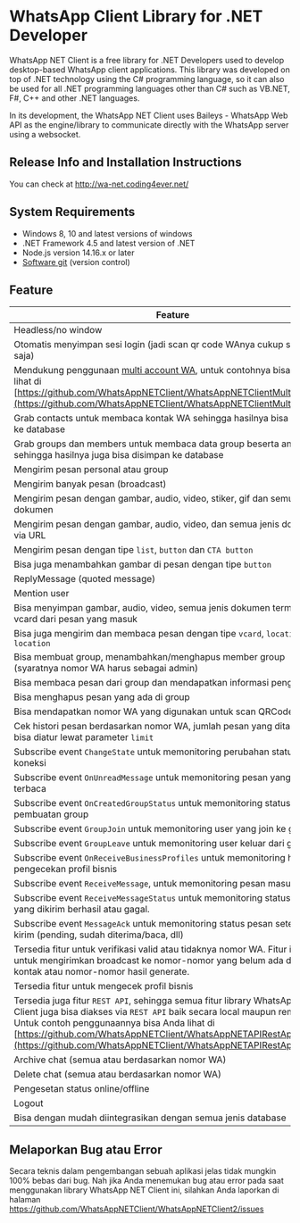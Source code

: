 # WhatsApp Client Library for .NET Developer

WhatsApp NET Client is a free library for .NET Developers used to develop desktop-based WhatsApp client applications. This library was developed on top of .NET technology using the C# programming language, so it can also be used for all .NET programming languages ​​other than C# such as VB.NET, F#, C++ and other .NET languages.

In its development, the WhatsApp NET Client uses Baileys - WhatsApp Web API as the engine/library to communicate directly with the WhatsApp server using a websocket.

## Release Info and Installation Instructions

You can check at http://wa-net.coding4ever.net/

## System Requirements

* Windows 8, 10 and latest versions of windows
* .NET Framework 4.5 and latest version of .NET
* Node.js version 14.16.x or later
* [Software git](https://git-scm.com/downloads) (version control)

## Feature

| Feature                                                                                                                                                                                                                                                                                                                   | Status |
|---------------------------------------------------------------------------------------------------------------------------------------------------------------------------------------------------------------------------------------------------------------------------------------------------------------------------|:------:|
| Headless/no window                                                                                                                                                                                                                                                                                                        |    ✅   |
| Otomatis menyimpan sesi login (jadi scan qr code WAnya cukup sekali saja)                                                                                                                                                                                                                                                 |    ✅   |
| Mendukung penggunaan [multi account WA](https://github.com/WhatsAppNETClient/WhatsAppNETClientMultiAccount), untuk contohnya bisa Anda lihat di [https://github.com/WhatsAppNETClient/WhatsAppNETClientMultiAccount](https://github.com/WhatsAppNETClient/WhatsAppNETClientMultiAccount)                                  |    ✅   |
| Grab contacts untuk membaca kontak WA sehingga hasilnya bisa disimpan ke database                                                                                                                                                                                                                                         |    ✅   |
| Grab groups dan members untuk membaca data group beserta anggotanya sehingga hasilnya juga bisa disimpan ke database                                                                                                                                                                                                      |    ✅   |
| Mengirim pesan personal atau group                                                                                                                                                                                                                                                                                        |    ✅   |
| Mengirim banyak pesan (broadcast)                                                                                                                                                                                                                                                                                         |    ✅   |
| Mengirim pesan dengan gambar, audio, video, stiker, gif dan semua jenis dokumen                                                                                                                                                                                                                                           |    ✅   |
| Mengirim pesan dengan gambar, audio, video, dan semua jenis dokumen via URL                                                                                                                                                                                                                                               |    ✅   |
| Mengirim pesan dengan tipe `list`, `button` dan `CTA button`                                                                                                                                                                                                                                                              |    ✅   |
| Bisa juga menambahkan gambar di pesan dengan tipe `button`                                                                                                                                                                                                                                                                |    ✅   |
| ReplyMessage (quoted message)                                                                                                                                                                                                                                                                                             |    ✅   |
| Mention user                                                                                                                                                                                                                                                                                                              |    ✅   |
| Bisa menyimpan gambar, audio, video, semua jenis dokumen termasuk vcard dari pesan yang masuk                                                                                                                                                                                                                             |    ✅   |
| Bisa juga mengirim dan membaca pesan dengan tipe `vcard`, `location`, `live location`                                                                                                                                                                                                                                     |    ✅   |
| Bisa membuat group, menambahkan/menghapus member group (syaratnya nomor WA harus sebagai admin)                                                                                                                                                                                                                           |    ✅   |
| Bisa membaca pesan dari group dan mendapatkan informasi pengirimnya                                                                                                                                                                                                                                                       |    ✅   |
| Bisa menghapus pesan yang ada di group                                                                                                                                                                                                                                                                                    |    ✅   |
| Bisa mendapatkan nomor WA yang digunakan untuk scan QRCode                                                                                                                                                                                                                                                                |    ✅   |
| Cek histori pesan berdasarkan nomor WA, jumlah pesan yang ditampilkan bisa diatur lewat parameter `limit`                                                                                                                                                                                                                 |    ✅   |
| Subscribe event `ChangeState` untuk memonitoring perubahan status koneksi                                                                                                                                                                                                                                                 |    ✅   |
| Subscribe event `OnUnreadMessage` untuk memonitoring pesan yang belum terbaca                                                                                                                                                                                                                                             |    ✅   |
| Subscribe event `OnCreatedGroupStatus` untuk memonitoring status pembuatan group                                                                                                                                                                                                                                          |    ✅   |
| Subscribe event `GroupJoin` untuk memonitoring user yang join ke group                                                                                                                                                                                                                                                    |    ✅   |
| Subscribe event `GroupLeave` untuk memonitoring user keluar dari group                                                                                                                                                                                                                                                    |    ✅   |
| Subscribe event `OnReceiveBusinessProfiles` untuk memonitoring hasil pengecekan profil bisnis                                                                                                                                                                                                                             |    ✅   |
| Subscribe event `ReceiveMessage`, untuk memonitoring pesan masuk                                                                                                                                                                                                                                                          |    ✅   |
| Subscribe event `ReceiveMessageStatus` untuk memonitoring status pesan yang dikirim berhasil atau gagal.                                                                                                                                                                                                                  |    ✅   |
| Subscribe event `MessageAck` untuk memonitoring status pesan setelah di kirim (pending, sudah diterima/baca, dll)                                                                                                                                                                                                         |    ✅   |
| Tersedia fitur untuk verifikasi valid atau tidaknya nomor WA. Fitur ini cocok untuk mengirimkan broadcast ke nomor-nomor yang belum ada di daftar kontak atau nomor-nomor hasil generate.                                                                                                                                 |    ✅   |
| Tersedia fitur untuk mengecek profil bisnis                                                                                                                                                                                                                                                                               |    ✅   |
| Tersedia juga fitur `REST API`, sehingga semua fitur library WhatsApp NET Client juga bisa diakses via `REST API` baik secara local maupun remote. Untuk contoh penggunaannya bisa Anda lihat di [https://github.com/WhatsAppNETClient/WhatsAppNETAPIRestApi](https://github.com/WhatsAppNETClient/WhatsAppNETAPIRestApi) |    ✅   |
| Archive chat (semua atau berdasarkan nomor WA)                                                                                                                                                                                                                                                                            |    ✅   |
| Delete chat (semua atau berdasarkan nomor WA)                                                                                                                                                                                                                                                                             |    ✅   |
| Pengesetan status online/offline                                                                                                                                                                                                                                                                                          |    ✅   |
| Logout                                                                                                                                                                                                                                                                                                                    |    ✅   |
| Bisa dengan mudah diintegrasikan dengan semua jenis database                                                                                                                                                                                                                                                              |    ✅   |

## Melaporkan Bug atau Error

Secara teknis dalam pengembangan sebuah aplikasi jelas tidak mungkin 100% bebas dari bug. Nah jika Anda menemukan bug atau error pada saat menggunakan library WhatsApp NET Client ini, silahkan Anda laporkan di halaman https://github.com/WhatsAppNETClient/WhatsAppNETClient2/issues
